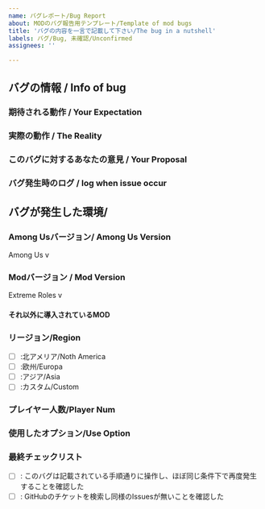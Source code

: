 ```yaml
---
name: バグレポート/Bug Report
about: MODのバグ報告用テンプレート/Template of mod bugs
title: 'バグの内容を一言で記載して下さい/The bug in a nutshell'
labels: バグ/Bug, 未確認/Unconfirmed
assignees: ''

---
```

<!-- 「再現せず/Can't reproduced」のタグがつくと1週間後に自動クローズされます、早めの返信お願いします -->
## バグの情報 / Info of bug
<!-- バグに関する情報を以下の各項目に記載してください / 
Please provide information about the bug in each of the following fields -->
<!-- 例の記載方法に書いてあるようなことを記載していただくと、とてもバグを調査しやすくて助かります(あくまで例なので実際にそのようなバグは存在しませんし報告は受けてないです) -->
### 期待される動作 / Your Expectation
<!-- どのようなことをやろうとしたのか(バグの内容というよりかバグの再現手順です(5W1Hが書いてあるととても再現しやすいです))、必要であれば画像と再現手順動画等を添付してください(その動作を元に再現を行います、これがないと色々と困ります) / What did you try to do, and what did you expect to happen? Attach screenshots if needed. -->
<!-- 例： アリスがインポスターに切られた時にアリスの勝利画面が表示される -->

### 実際の動作 / The Reality
<!-- 上の本来期待されるような動作に対して、実際のゲーム中の動作はどうなのか(ここにバグの内容を記載して下さい)。バグを再現しただけの動画(数分程度)のURLや画像があるとわかりやすいです / How does the actual behavior compare to the expected behavior? (A video URL or image would be helpful for clarification -->
<!-- 例：アリスをインポスターで切った時に、暗転してAmongUsが動作停止した -->

### このバグに対するあなたの意見 / Your Proposal
<!-- このバグや仕様に対してのあなたの意見 / Your opinion on this bug or specification -->
<!-- 例：アリスがインポスターに切られて正しく勝利画面が表示されることが正しいと思われる -->

### バグ発生時のログ / log when issue occur
<!-- バグが発生した瞬間のF8で出力されるログ(バグにあった本人のログを添付して下さい)、再起動すると消えるのであった当時のログを出力して下さい / Dumped log by F8 at the issue occurs -->

## バグが発生した環境/
### Among Usバージョン/ Among Us Version
<!-- 右上に表示されているバージョン / Version shown in the upper right corner -->
<!-- 例：AmongUs v2022.07.21e -->
Among Us v

### Modバージョン / Mod Version
<!-- タイトル画面もしくは設定に表示されているMODバージョン / MOD version shown on the title screen or in the settings -->
<!-- 例：Extreme Roles v3.1.1.2 -->
Extreme Roles v

#### それ以外に導入されているMOD
<!--それ以外に入れたMOD -->
<!--例：サブマージド -->

### リージョン/Region
<!-- バグが発生したサーバーリージョン / The region where the bug occurred. -->
<!--　例：
- [x] :北アメリア/Noth America
- [ ] :欧州/Europa
- [ ] :アジア/Asia
- [ ] :カスタム/Custom -->

- [ ] :北アメリア/Noth America
- [ ] :欧州/Europa
- [ ] :アジア/Asia
- [ ] :カスタム/Custom

### プレイヤー人数/Player Num
<!-- バグを確認した時のプレイヤーの人数 / Number of players at the time the bug was identified -->
<!-- 例：10人 -->

### 使用したオプション/Use Option
<!-- バグが発生したときのオプション設定、設定よりエクスポートしたcsvを添付してください / Please attach the option settings when the bug occurs, exported from the settings  -->
### 最終チェックリスト
- [ ] : このバグは記載されている手順通りに操作し、ほぼ同じ条件下で再度発生することを確認した
- [ ] : GitHubのチケットを検索し同様のIssuesが無いことを確認した

